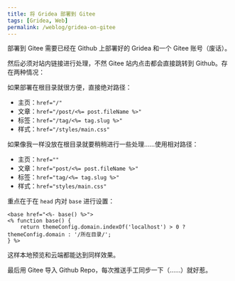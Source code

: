 ```yaml
---
title: 将 Gridea 部署到 Gitee
tags: [Gridea, Web]
permalink: /weblog/gridea-on-gitee
---
```


部署到 Gitee 需要已经在 Github 上部署好的 Gridea 和一个 Gitee 账号（废话）。 <!-- more -->

然后必须对站内链接进行处理，不然 Gitee 站内点击都会直接跳转到 Github。存在两种情况：

如果部署在根目录就很方便，直接绝对路径：

- 主页：`href="/"`
- 文章：`href="/post/<%= post.fileName %>"`
- 标签：`href="/tag/<%= tag.slug %>"`
- 样式：`href="/styles/main.css"`

如果像我一样没放在根目录就要稍稍进行一些处理……使用相对路径：

- 主页：`href=""`
- 文章：`href="post/<%= post.fileName %>"`
- 标签：`href="tag/<%= tag.slug %>"`
- 样式：`href="styles/main.css"`

重点在于在 `head` 内对 `base` 进行设置：

```
<base href="<%- base() %>">
<% function base() {
	return themeConfig.domain.indexOf('localhost') > 0 ? themeConfig.domain : '/所在目录/';
} %>
```

这样本地预览和云端都能达到同样效果。

最后用 Gitee 导入 Github Repo，每次推送手工同步一下（……）就好惹。
